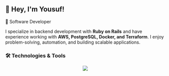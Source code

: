 ## 👋 Hey, I'm Yousuf!  
🚀 Software Developer 

I specialize in backend development with **Ruby on Rails** and have experience working with **AWS, PostgreSQL, Docker, and Terraform**. I enjoy problem-solving, automation, and building scalable applications.  

### 🛠 Technologies & Tools  
<p align="center">
  <a href="https://skillicons.dev">
    <img src="https://skillicons.dev/icons?i=ruby,rails,js,react,postgresql,aws,docker,terraform,git,github,linux,vscode" />
  </a>
</p>
